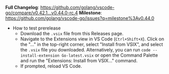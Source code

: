 **Full Changelog**: https://github.com/golang/vscode-go/compare/v0.42.1...v0.44.0-rc.4
**Milestone**: https://github.com/golang/vscode-go/issues?q=milestone%3Av0.44.0

* How to test prerelease
   * Download the `.vsix` file from this Releases page.
   * Navigate to the Extensions view in VS Code (`Ctrl+Shift+X`). Click on the "..." in the top-right corner, select "Install from VSIX", and select the `.vsix` file you downloaded. Alternatively, you can run `code --install-extension Go-latest.vsix` or open the Command Palette and run the "Extensions: Install from VSIX..." command.
   * If prompted, reload VS Code.
